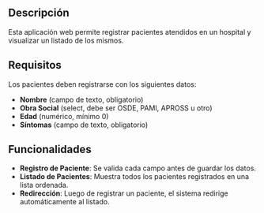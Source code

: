 ## Descripción
Esta aplicación web permite registrar pacientes atendidos en un hospital y visualizar un listado de los mismos.

## Requisitos
Los pacientes deben registrarse con los siguientes datos:
- **Nombre** (campo de texto, obligatorio)
- **Obra Social** (select, debe ser OSDE, PAMI, APROSS u otro)
- **Edad** (numérico, mínimo 0)
- **Síntomas** (campo de texto, obligatorio)

## Funcionalidades
- **Registro de Paciente**: Se valida cada campo antes de guardar los datos.
- **Listado de Pacientes**: Muestra todos los pacientes registrados en una lista ordenada.
- **Redirección**: Luego de registrar un paciente, el sistema redirige automáticamente al listado.
